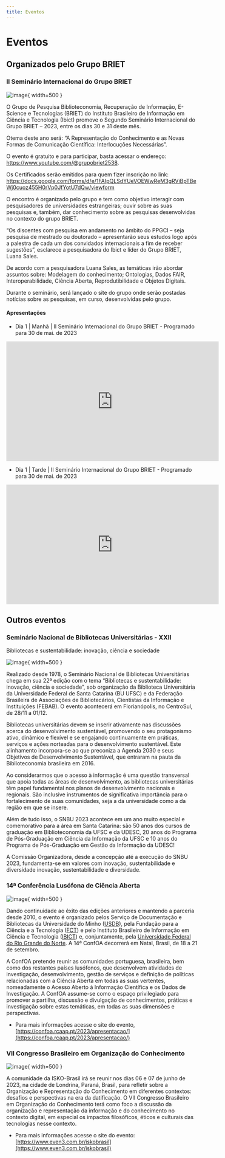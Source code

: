 ```yaml
---
title: Eventos
---
```


# Eventos

## Organizados pelo Grupo BRIET

### II Seminário Internacional do Grupo BRIET

![image](https://github.com/grupo-briet/grupo-briet.github.io/assets/20596966/a07b638b-bdd3-4c99-8957-32419ad5e6a2){ width=500 }

O Grupo de Pesquisa Biblioteconomia, Recuperação de Informação, E-Science e Tecnologias (BRIET) do Instituto Brasileiro de Informação em Ciência e Tecnologia (Ibict) promove o Segundo Seminário Internacional do Grupo BRIET – 2023, entre os dias 30 e 31 deste mês.

Otema deste ano será: “A Representação do Conhecimento e as Novas Formas de Comunicação Científica: Interlocuções Necessárias”. 

O evento é gratuito e para participar, basta acessar o endereço: https://www.youtube.com/@grupobriet2538.

Os Certificados serão emitidos para quem fizer inscrição no link: https://docs.google.com/forms/d/e/1FAIpQLSdYUeVOEWwReM3gRViBpTBeWj0cuoz455H0rVp0JfYotU7dQw/viewform

O encontro é organizado pelo grupo e tem como objetivo interagir com pesquisadores de universidades estrangeiras; ouvir sobre as suas pesquisas e, também, dar conhecimento sobre as pesquisas desenvolvidas no contexto do grupo BRIET. 

“Os discentes com pesquisa em andamento no âmbito do PPGCI – seja pesquisa de mestrado ou doutorado – apresentarão seus estudos logo após a palestra de cada um dos convidados internacionais a fim de receber sugestões”, esclarece a pesquisadora do Ibict e líder do Grupo BRIET, Luana Sales.

De acordo com a pesquisadora Luana Sales, as temáticas irão abordar assuntos sobre: Modelagem do conhecimento; Ontologias, Dados FAIR, Interoperabilidade, Ciência Aberta, Reprodutibilidade e Objetos Digitais.

Durante o seminário, será lançado o site do grupo onde serão postadas notícias sobre as pesquisas, em curso, desenvolvidas pelo grupo.

#### Apresentações 

- Dia 1 | Manhã | II Seminário Internacional do Grupo BRIET - Programado para 30 de mai. de 2023

<iframe width="560" height="315" src="https://www.youtube.com/embed/X4iPTTJaWi4" title="YouTube video player" frameborder="0" allow="accelerometer; autoplay; clipboard-write; encrypted-media; gyroscope; picture-in-picture; web-share" allowfullscreen></iframe>

- Dia 1 | Tarde | II Seminário Internacional do Grupo BRIET - Programado para 30 de mai. de 2023

<iframe width="560" height="315" src="https://www.youtube.com/embed/CerIDWKpdUE" title="YouTube video player" frameborder="0" allow="accelerometer; autoplay; clipboard-write; encrypted-media; gyroscope; picture-in-picture; web-share" allowfullscreen></iframe>

## Outros eventos

### Seminário Nacional de Bibliotecas Universitárias - XXII

Bibliotecas e sustentabilidade: inovação, ciência e sociedade

![image](https://github.com/grupo-briet/grupo-briet.github.io/assets/126488864/fc6b0dab-237f-427c-82f2-70daedc29a30){ width=500 }

Realizado desde 1978, o Seminário Nacional de Bibliotecas Universitárias chega em sua 22ª edição com o tema “Bibliotecas e sustentabilidade: inovação, ciência e sociedade”, sob organização da Biblioteca Universitária da Universidade Federal de Santa Catarina (BU UFSC) e da Federação Brasileira de Associações de Bibliotecários, Cientistas da Informação e Instituições (FEBAB). O evento acontecerá em Florianópolis, no CentroSul, de 28/11 a 01/12.

Bibliotecas universitárias devem se inserir ativamente nas discussões acerca do desenvolvimento sustentável, promovendo o seu protagonismo ativo, dinâmico e flexível e se engajando continuamente em práticas, serviços e ações norteadas para o desenvolvimento sustentável. Este alinhamento incorpora-se ao que preconiza a Agenda 2030 e seus Objetivos de Desenvolvimento Sustentável, que entraram na pauta da Biblioteconomia brasileira em 2016.

Ao considerarmos que o acesso à informação é uma questão transversal que apoia todas as áreas de desenvolvimento, as bibliotecas universitárias têm papel fundamental nos planos de desenvolvimento nacionais e regionais. São inclusive instrumentos de significativa importância para o fortalecimento de suas comunidades, seja a da universidade como a da região em que se insere.

Além de tudo isso, o SNBU 2023 acontece em um ano muito especial e comemorativo para a área em Santa Catarina: são 50 anos dos cursos de graduação em Biblioteconomia da UFSC e da UDESC, 20 anos do Programa de Pós-Graduação em Ciência da Informação da UFSC e 10 anos do Programa de Pós-Graduação em Gestão da Informação da UDESC!

A Comissão Organizadora, desde a concepção até a execução do SNBU 2023, fundamenta-se em valores com inovação, sustentabilidade e diversidade inovação, sustentabilidade e diversidade.

### 14ª Conferência Lusófona de Ciência Aberta

![image](https://github.com/grupo-briet/grupo-briet.github.io/assets/20596966/cce10b58-3183-4ccd-a482-437834cae884){ width=500 }

Dando continuidade ao êxito das edições anteriores e mantendo a parceria desde 2010, o evento é organizado pelos Serviço de Documentação e Bibliotecas da Universidade do Minho ([USDB](http://www.sdum.uminho.pt/)), pela Fundação para a Ciência e a Tecnologia ([FCT](http://www.fct.pt/)) e pelo Instituto Brasileiro de Informação em Ciência e Tecnologia ([IBICT](http://www.ibict.br/)) e, conjuntamente, pela [Universidade Federal do Rio Grande do Norte](https://www.ufrn.br/).  A 14ª ConfOA decorrerá em Natal, Brasil, de 18 a 21 de setembro.

A ConfOA pretende reunir as comunidades portuguesa, brasileira, bem como dos restantes países lusófonos, que desenvolvem atividades de investigação, desenvolvimento, gestão de serviços e definição de políticas relacionadas com a Ciência Aberta em todas as suas vertentes, nomeadamente o Acesso Aberto à Informação Científica e os Dados de Investigação. A ConfOA assume-se como o espaço privilegiado para promover a partilha, discussão e divulgação de conhecimentos, práticas e investigação sobre estas temáticas, em todas as suas dimensões e perspectivas.

- Para mais informações acesse o site do evento, [https://confoa.rcaap.pt/2023/apresentacao/](https://confoa.rcaap.pt/2023/apresentacao/)

### VII Congresso Brasileiro em Organização do Conhecimento

![image](https://github.com/grupo-briet/grupo-briet.github.io/assets/20596966/f56e5ad0-7f10-4d5c-8292-21e305510dd0){ width=500 }

A comunidade da ISKO-Brasil irá se reunir nos dias 06 e 07 de junho de 2023, na cidade de Londrina, Paraná, Brasil, para refletir sobre a Organização e Representação do Conhecimento em diferentes contextos: desafios e perspectivas na era da datificação. O VII Congresso Brasileiro em Organização do Conhecimento terá como foco a discussão da organização e representação da informação e do conhecimento no contexto digital, em especial os impactos filosóficos, éticos e culturais das tecnologias nesse contexto.

- Para mais informações acesse o site do evento: [https://www.even3.com.br/iskobrasil](https://www.even3.com.br/iskobrasil)
